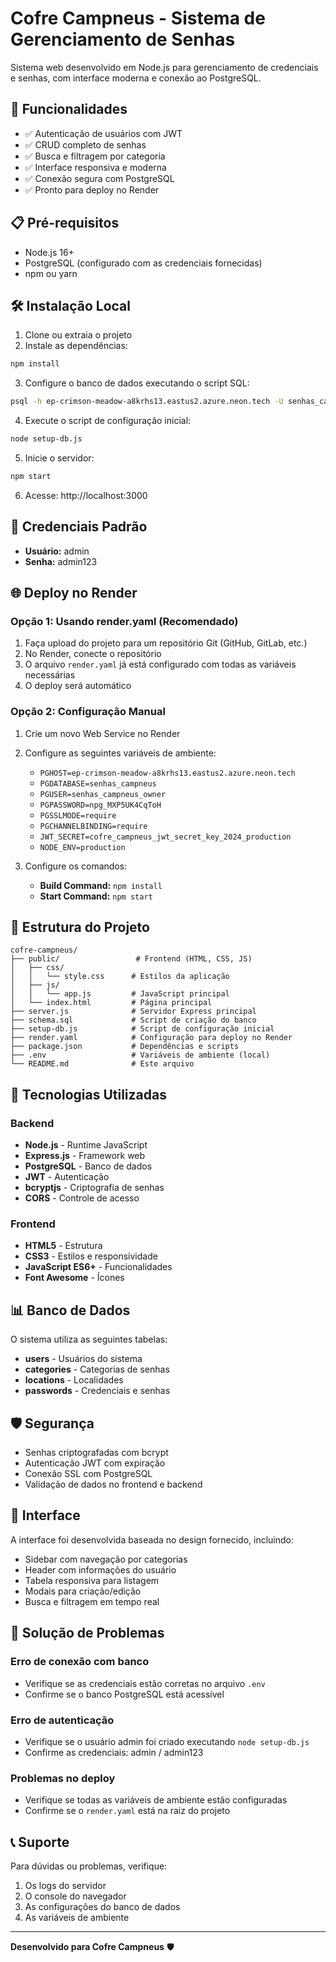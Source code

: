 # Cofre Campneus - Sistema de Gerenciamento de Senhas

Sistema web desenvolvido em Node.js para gerenciamento de credenciais e senhas, com interface moderna e conexão ao PostgreSQL.

## 🚀 Funcionalidades

- ✅ Autenticação de usuários com JWT
- ✅ CRUD completo de senhas
- ✅ Busca e filtragem por categoria
- ✅ Interface responsiva e moderna
- ✅ Conexão segura com PostgreSQL
- ✅ Pronto para deploy no Render

## 📋 Pré-requisitos

- Node.js 16+ 
- PostgreSQL (configurado com as credenciais fornecidas)
- npm ou yarn

## 🛠️ Instalação Local

1. Clone ou extraia o projeto
2. Instale as dependências:
```bash
npm install
```

3. Configure o banco de dados executando o script SQL:
```bash
psql -h ep-crimson-meadow-a8krhs13.eastus2.azure.neon.tech -U senhas_campneus_owner -d senhas_campneus -f schema.sql
```

4. Execute o script de configuração inicial:
```bash
node setup-db.js
```

5. Inicie o servidor:
```bash
npm start
```

6. Acesse: http://localhost:3000

## 🔐 Credenciais Padrão

- **Usuário:** admin
- **Senha:** admin123

## 🌐 Deploy no Render

### Opção 1: Usando render.yaml (Recomendado)

1. Faça upload do projeto para um repositório Git (GitHub, GitLab, etc.)
2. No Render, conecte o repositório
3. O arquivo `render.yaml` já está configurado com todas as variáveis necessárias
4. O deploy será automático

### Opção 2: Configuração Manual

1. Crie um novo Web Service no Render
2. Configure as seguintes variáveis de ambiente:
   - `PGHOST=ep-crimson-meadow-a8krhs13.eastus2.azure.neon.tech`
   - `PGDATABASE=senhas_campneus`
   - `PGUSER=senhas_campneus_owner`
   - `PGPASSWORD=npg_MXP5UK4CqToH`
   - `PGSSLMODE=require`
   - `PGCHANNELBINDING=require`
   - `JWT_SECRET=cofre_campneus_jwt_secret_key_2024_production`
   - `NODE_ENV=production`

3. Configure os comandos:
   - **Build Command:** `npm install`
   - **Start Command:** `npm start`

## 📁 Estrutura do Projeto

```
cofre-campneus/
├── public/                 # Frontend (HTML, CSS, JS)
│   ├── css/
│   │   └── style.css      # Estilos da aplicação
│   ├── js/
│   │   └── app.js         # JavaScript principal
│   └── index.html         # Página principal
├── server.js              # Servidor Express principal
├── schema.sql             # Script de criação do banco
├── setup-db.js            # Script de configuração inicial
├── render.yaml            # Configuração para deploy no Render
├── package.json           # Dependências e scripts
├── .env                   # Variáveis de ambiente (local)
└── README.md              # Este arquivo
```

## 🔧 Tecnologias Utilizadas

### Backend
- **Node.js** - Runtime JavaScript
- **Express.js** - Framework web
- **PostgreSQL** - Banco de dados
- **JWT** - Autenticação
- **bcryptjs** - Criptografia de senhas
- **CORS** - Controle de acesso

### Frontend
- **HTML5** - Estrutura
- **CSS3** - Estilos e responsividade
- **JavaScript ES6+** - Funcionalidades
- **Font Awesome** - Ícones

## 📊 Banco de Dados

O sistema utiliza as seguintes tabelas:

- **users** - Usuários do sistema
- **categories** - Categorias de senhas
- **locations** - Localidades
- **passwords** - Credenciais e senhas

## 🛡️ Segurança

- Senhas criptografadas com bcrypt
- Autenticação JWT com expiração
- Conexão SSL com PostgreSQL
- Validação de dados no frontend e backend

## 📱 Interface

A interface foi desenvolvida baseada no design fornecido, incluindo:

- Sidebar com navegação por categorias
- Header com informações do usuário
- Tabela responsiva para listagem
- Modais para criação/edição
- Busca e filtragem em tempo real

## 🚨 Solução de Problemas

### Erro de conexão com banco
- Verifique se as credenciais estão corretas no arquivo `.env`
- Confirme se o banco PostgreSQL está acessível

### Erro de autenticação
- Verifique se o usuário admin foi criado executando `node setup-db.js`
- Confirme as credenciais: admin / admin123

### Problemas no deploy
- Verifique se todas as variáveis de ambiente estão configuradas
- Confirme se o `render.yaml` está na raiz do projeto

## 📞 Suporte

Para dúvidas ou problemas, verifique:
1. Os logs do servidor
2. O console do navegador
3. As configurações do banco de dados
4. As variáveis de ambiente

---

**Desenvolvido para Cofre Campneus** 🛡️

